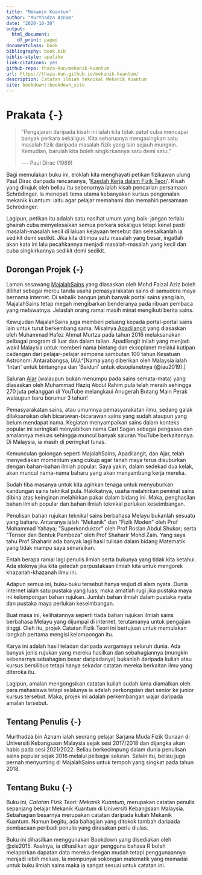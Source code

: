```yaml
--- 
title: "Mekanik Kuantum"
author: "Murthadza Aznam"
date: "2020-10-30"
output:
  html_document:
    df_print: paged
documentclass: book
bibliography: book.bib
biblio-style: apalike
link-citations: yes
github-repo: thaza-Kun/mekanik-kuantum
url: https://thaza-kun.github.io/mekanik-kuantum/
description: Catatan ilmiah teknikal Mekanik Kuantum
site: bookdown::bookdown_site
---
```


# Prakata {-}

> "Pengajaran daripada kisah ini ialah kita tidak patut cuba mencapai banyak perkara sekaligus. Kita seharusnya mengasingkan satu masalah fizik daripada masalah fizik yang lain sejauh mungkin. Kemudian, barulah kita boleh singkirkannya satu demi satu."
>
><footer>--- Paul Dirac (1989)</footer>

Bagi memulakan buku ini, eloklah kita menghayati petikan fizikawan ulung Paul Dirac daripada rencananya, '[Kaedah Kerja dalam Fizik Teori](https://fizikkini.com/kaedah-kerja-dalam-fizik-teori-bahagian-i/)'. Kisah yang dirujuk oleh beliau itu sebenarnya ialah kisah pencarian persamaan Schr&ouml;dinger. Ia menepati tema utama kebanyakan kursus pengenalan mekanik kuantum: iaitu agar pelajar memahami dan memahiri persamaan Schr&ouml;dinger.

Lagipun, petikan itu adalah satu nasihat umum yang baik: jangan terlalu ghairah cuba menyelesaikan semua perkara sekaligus tetapi kenal pasti masalah-masalah kecil di laluan kejayaan tersebut dan selesaikanlah ia sedikit demi sedikit. Jika kita ditimpa satu masalah yang besar, ingatlah akan kata ini lalu pecahkannya menjadi masalah-masalah yang kecil dan cuba singkirkannya sedikit demi sedikit.

## Dorongan Projek {-}

Laman sesawang [MajalahSains](www.majalahsains.com) yang diasaskan oleh Mohd Faizal Aziz boleh dilihat sebagai mercu tanda usaha pemasyarakatan sains di samudera maya bernama internet. Di sebalik bangun jatuh banyak portal sains yang lain, MajalahSains tetap megah mengibarkan benderanya pada ribuan pembaca yang melawatnya. Jelaslah orang ramai masih minat mengikuti berita sains.

Kewujudan MajalahSains juga memberi peluang kepada portal-portal sains lain untuk turut berkembang sama. Misalnya [Apadilangit](https://apadilangit.com/) yang diasaskan oleh Muhammad Hafez Ahmat Murtza pada tahun 2016 melaksanakan pelbagai program di luar dan dalam talian. Apadilangit inilah yang menjadi wakil Malaysia untuk memberi nama bintang dan eksoplanet melalui kutipan cadangan dari pelajar-pelajar sempena sambutan 100 tahun Kesatuan Astronomi Antarabangsa, IAU.^[Nama yang diberikan oleh Malaysia ialah 'Intan' untuk bintangnya dan 'Baiduri' untuk eksoplanetnya (@iau2019).]

Saluran [Ajar](https://www.youtube.com/c/AjarMalaysia) (walaupun bukan menumpu pada sains semata-mata) yang diasaskan oleh Muhammad Haziq Abdul Rahim pula telah meraih sehingga 270 juta pelanggan di YouTube melangkaui Anugerah Butang Main Perak walaupun baru berumur 3 tahun!

Pemasyarakatan sains, atau umumnya pemasyarakatan ilmu, sedang galak dilaksanakan oleh bicarawan-bicarawan sains yang sudah ataupun yang belum mendapat nama. Kegiatan menyampaikan sains dalam konteks popular ini seringkali menyabitkan nama Carl Sagan sebagai pengasas dan amalannya meluas sehingga muncul banyak saluran YouTube berkaitannya. Di Malaysia, ia masih di peringkat tunas.

Kemunculan golongan seperti MajalahSains, Apadilangit, dan Ajar, telah menyediakan momentum yang cukup agar tanah maya terus disuburkan dengan bahan-bahan ilmiah popular. Saya yakin, dalam sedekad dua kelak, akan muncul nama-nama baharu yang akan menyambung kerja mereka.

Sudah tiba masanya untuk kita agihkan tenaga untuk menyuburkan kandungan sains teknikal pula. Hakikatnya, usaha melahirkan peminat sains dibina atas keinginan melahirkan pakar dalam bidang ini. Maka, penghasilan bahan ilmiah popular dan bahan ilmiah teknikal perlukan keseimbangan.

Penulisan bahan rujukan teknikal sains berbahasa Melayu bukanlah sesuatu yang baharu. Antaranya ialah "Mekanik" dan "Fizik Moden" oleh Prof Mohammad Yahaya; "Superkonduktor" oleh Prof Roslan Abdul Shukor; serta "Tensor dan Bentuk Pembeza" oleh Prof Shaharir Mohd Zain. Yang saya tahu Prof Shaharir ada banyak lagi hasil tulisan dalam bidang Matematik yang tidak mampu saya senaraikan.

Entah berapa ramai lagi penulis ilmiah serta bukunya yang tidak kita ketahui. Ada eloknya jika kita geledah perpustakaan ilmiah kita untuk mengorek khazanah-khazanah ilmu ini.

Adapun semua ini, buku-buku tersebut hanya wujud di alam nyata. Dunia internet ialah satu pustaka yang luas; maka amatlah rugi jika pustaka maya ini kelompongan bahan rujukan. Jumlah bahan ilmiah dalam pustaka nyata dan pustaka maya perlukan keseimbangan.

Buat masa ini, kelihatannya seperti tiada bahan rujukan ilmiah sains berbahasa Melayu yang dijumpai di internet, terutamanya untuk pengajian tinggi. Oleh itu, projek Catatan Fizik Teori ini bertujuan untuk memulakan langkah pertama mengisi kelompongan itu.

Karya ini adalah hasil teladan daripada wargamaya seluruh dunia. Ada banyak jenis rujukan yang mereka hasilkan dan sebahagiannya (mungkin sebenarnya sebahagian besar daripadanya) bukanlah daripada kuliah atau kursus bersilibus tetapi hanya sekadar catatan mereka berkaitan ilmu yang diteroka itu.

Lagipun, amalan mengongsikan catatan kuliah sudah lama diamalkan oleh para mahasiswa tetapi selalunya ia adalah perkongsian dari senior ke junior kursus tersebut. Maka, projek ini adalah perkembangan wajar daripada amalan tersebut.

## Tentang Penulis {-}

Murthadza bin Aznam ialah seorang pelajar Sarjana Muda Fizik Gunaan di Universiti Kebangsaan Malaysia sejak sesi 2017/2018 dan dijangka akan habis pada sesi 2021/2022. Beliau berkecimpung dalam dunia penulisan sains popular sejak 2016 melalui pelbagai saluran. Selain itu, beliau juga pernah menyunting di MajalahSains untuk tempoh yang singkat pada tahun 2018.

## Tentang Buku {-}

Buku ini, *Catatan Fizik Teori: Mekanik Kuantum*, merupakan catatan penulis sepanjang belajar Mekanik Kuantum di Universiti Kebangsaan Malaysia. Sebahagian besarnya merupakan catatan daripada kuliah Mekanik Kuantum. Namun begitu, ada bahagian yang ditokok tambah daripada pembacaan peribadi penulis yang dirasakan perlu diulas.

Buku ini dihasilkan menggunakan Bookdown yang disediakan oleh @xie2015. Asalnya, ia dihasilkan agar pengguna bahasa R boleh melaporkan dapatan data mereka dengan mudah tetapi penggunaannya menjadi lebih meluas. Ia mempunyai sokongan matematik yang memadai untuk buku ilmiah sains maka ia sangat sesuai untuk catatan ini.
